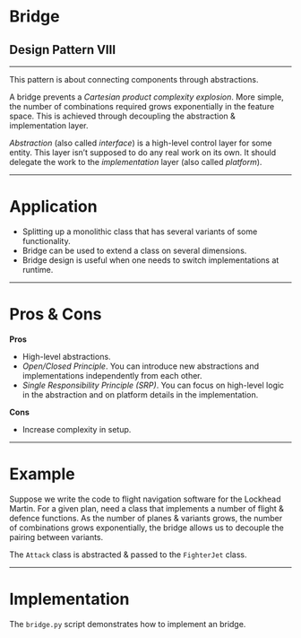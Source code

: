 # Bridge
## Design Pattern VIII
----

This pattern is about connecting components through abstractions.

A bridge prevents a *Cartesian product complexity explosion*. More simple, the number of combinations required grows exponentially in the feature space. This is achieved through decoupling the abstraction & implementation layer.

*Abstraction* (also called _interface_) is a high-level control layer for some entity. This layer isn’t supposed to do any real work on its own. It should delegate the work to the *implementation* layer (also called *platform*).


---
# Application

- Splitting up a monolithic class that has several variants of some functionality.
- Bridge can be used to extend a class on several dimensions.
- Bridge design is useful when one needs to switch implementations at runtime.


---
# Pros & Cons

**Pros**


- High-level abstractions.
- *Open/Closed Principle*. You can introduce new abstractions and implementations independently from each other.
- *Single Responsibility Principle (SRP)*. You can focus on high-level logic in the abstraction and on platform details in the implementation.

**Cons**

- Increase complexity in setup.

---
# Example

Suppose we write the code to flight navigation software for the Lockhead Martin. For a given plan, need a class that implements a number of flight & defence functions. As the number of planes & variants grows, the number of combinations grows exponentially, the bridge allows us to decouple the pairing between variants.

The `Attack` class is abstracted & passed to the `FighterJet` class.

---
# Implementation

The `bridge.py` script demonstrates how to implement an bridge.

